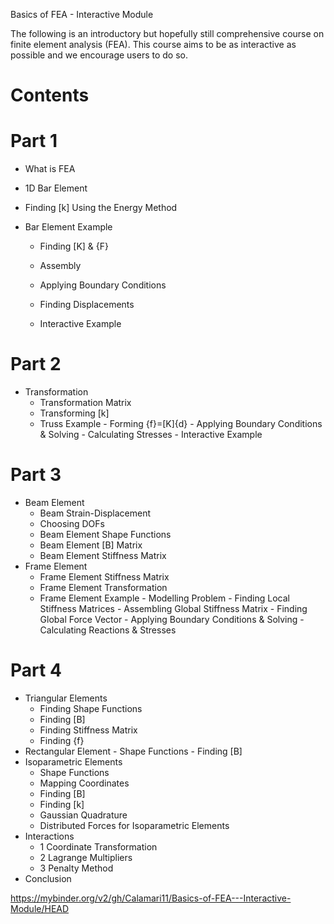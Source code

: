 Basics of FEA - Interactive Module

The following is an introductory but hopefully still comprehensive course on finite element analysis (FEA). 
This course aims to be as interactive as possible and we encourage users to do so.

# Contents

# Part 1

- What is FEA

- 1D Bar Element

- Finding [k] Using the Energy Method

- Bar Element Example

    - Finding [K] & {F}
  
    - Assembly
  
    - Applying Boundary Conditions
  
    - Finding Displacements
  
    - Interactive Example

# Part 2

- Transformation
    - Transformation Matrix
    - Transforming [k]
    - Truss Example
              - Forming {f}=[K]{d}
              - Applying Boundary Conditions & Solving
              - Calculating Stresses
              - Interactive Example

# Part 3

- Beam Element
    - Beam Strain-Displacement
    - Choosing DOFs
    - Beam Element Shape Functions
    - Beam Element [B] Matrix
    - Beam Element Stiffness Matrix
- Frame Element
    - Frame Element Stiffness Matrix
    - Frame Element Transformation
    - Frame Element Example
          - Modelling Problem
          - Finding Local Stiffness Matrices
          - Assembling Global Stiffness Matrix
          - Finding Global Force Vector
          - Applying Boundary Conditions & Solving
          - Calculating Reactions & Stresses  

# Part 4

- Triangular Elements
    - Finding Shape Functions
    - Finding [B]
    - Finding Stiffness Matrix
    - Finding {f}
- Rectangular Element
      - Shape Functions
      - Finding [B]
- Isoparametric Elements
    - Shape Functions
    - Mapping Coordinates
    - Finding [B]
    - Finding [k]
    - Gaussian Quadrature
    - Distributed Forces for Isoparametric Elements
- Interactions
    - 1 Coordinate Transformation
    - 2 Lagrange Multipliers
    - 3 Penalty Method
- Conclusion


https://mybinder.org/v2/gh/Calamari11/Basics-of-FEA---Interactive-Module/HEAD

